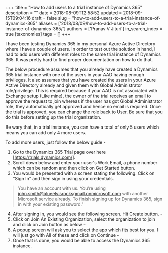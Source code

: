 +++
title = "How to add users to a trial instance of Dynamics 365"
description = ""
date = 2018-08-09T12:58:52
updated = 2018-09-15T09:04:16
draft = false
slug = "how-to-add-users-to-a-trial-instance-of-dynamics-365"
aliases = ['2018/08/09/how-to-add-users-to-a-trial-instance-of-dynamics-365/']
authors = ['Pranav V Jituri']
in_search_index = true
[taxonomies]
tags = []
+++


I have been testing Dynamics 365 in my personal Azure Active Directory where I
have a couple of users. In order to test out the solution in hand, I had to add
users with different roles to the same trial instance of Dynamics 365. It was
pretty hard to find proper documentation on how to do that.

The below procedure assumes that you already have created a Dynamics 365 trial
instance with one of the users in your AAD having enough privileges. It also
assumes that you have created the users in your Azure Active Directory already
and given them with Global Administrator role/privilege. This is required
because if your AAD is not associated with Exchange setup (Like mine), the owner
of the trial receives an email to approve the request to join whereas if the
user has got Global Administrator role, they automatically get approved and
hence no email is required. Once the trial is approved, you can change the role
back to User. Be sure that you do this before setting up the trial organization.

Be wary that, in a trial instance, you can have a total of only 5 users which
means you can add only 4 more users.

To add more users, just follow the below guide -

 1. Go to the Dynamics 365 Trial page over here [https://trials.dynamics.com/].
 2. Scroll down below and enter your user's Work Email, a phone number which can
    be random and then click on Get Started button.
 3. You would be presented with a screen stating the following. Click on "Sign
    In" and then sign in using your credentials.

> You have an account with us.
You’re using john.smith@blueelvisrocksgmail.onmicrosoft.com with another
Microsoft service already. To finish signing up for Dynamics 365, sign in with
your existing password."


 4. After signing in, you would see the following screen. Hit Create button. - 
 5. Click on Join An Existing Organization, select the organization to join and
    click on Join button as below -
 6. A popup screen will ask you to select the app which fits best for you. I
    will just go with All of these and click on Continue - 
 7. Once that is done, you would be able to access the Dynamics 365 instance.